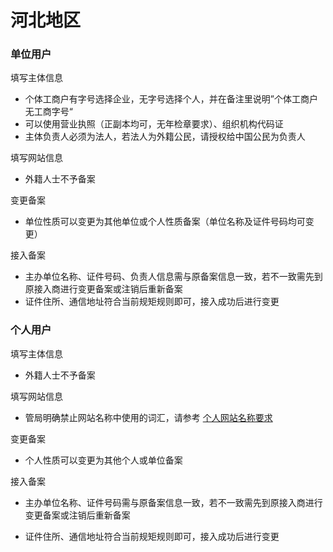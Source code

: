 # 河北地区

### 单位用户

填写主体信息
* 个体工商户有字号选择企业，无字号选择个人，并在备注里说明”个体工商户无工商字号“
* 可以使用营业执照（正副本均可，无年检章要求）、组织机构代码证
* 主体负责人必须为法人，若法人为外籍公民，请授权给中国公民为负责人

填写网站信息
* 外籍人士不予备案

变更备案
* 单位性质可以变更为其他单位或个人性质备案（单位名称及证件号码均可变更）

接入备案

* 主办单位名称、证件号码、负责人信息需与原备案信息一致，若不一致需先到原接入商进行变更备案或注销后重新备案
* 证件住所、通信地址符合当前规矩规则即可，接入成功后进行变更

### 个人用户
填写主体信息

* 外籍人士不予备案

填写网站信息

* 管局明确禁止网站名称中使用的词汇，请参考 [个人网站名称要求](http://support.c.163.com/md.html#!网站服务/备案系统/备案基础知识/个人网站名称要求.md)

变更备案

* 个人性质可以变更为其他个人或单位备案
 
接入备案

* 主办单位名称、证件号码需与原备案信息一致，若不一致需先到原接入商进行变更备案或注销后重新备案
* 证件住所、通信地址符合当前规矩规则即可，接入成功后进行变更


  [1]: n